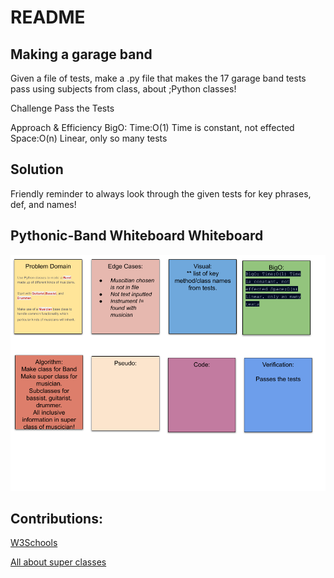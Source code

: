 # README

## Making a garage band

Given a file of tests, make a .py file that makes the 17 garage band tests pass using subjects from class, about ;Python classes!

Challenge
Pass the Tests

Approach & Efficiency
BigO: Time:O(1) Time is constant, not effected Space:O(n) Linear, only so many tests

## Solution

Friendly reminder to always look through the given tests for key phrases, def, and names!

## Pythonic-Band Whiteboard Whiteboard

![Pythonic-garage Band Whiteboard](assets/pythonic-garage-band.png)

## Contributions:

[W3Schools](https://www.w3schools.com/python/python_classes.asp)

[All about super classes](https://www.pythonprogramming.in/how-to-use-super-with-a-class-method.html)

